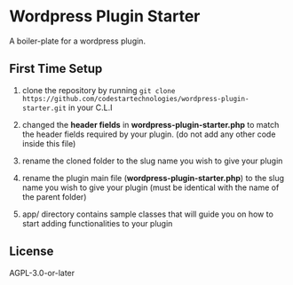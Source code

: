# Wordpress Plugin Starter

A boiler-plate for a wordpress plugin.

## First Time Setup

1. clone the repository by running `git clone https://github.com/codestartechnologies/wordpress-plugin-starter.git` in your C.L.I

2. changed the **header fields** in **wordpress-plugin-starter.php** to match the header fields required by your plugin. (do not add any other code inside this file)

3. rename the cloned folder to the slug name you wish to give your plugin

4. rename the plugin main file (**wordpress-plugin-starter.php**) to the slug name you wish to give your plugin (must be identical with the name of the parent folder)

5. app/ directory contains sample classes that will guide you on how to start adding functionalities to your plugin

## License

AGPL-3.0-or-later
